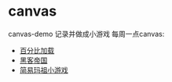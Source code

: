 # canvas
canvas-demo  记录并做成小游戏 
每周一点canvas:
* [百分比加载](https://zxtop.github.io/canvas/每周一点canvas/bfb-toll.html)
* [黑客帝国](https://zxtop.github.io/canvas/每周一点canvas/hkdg.html)
* [简易玛祖小游戏](https://zxtop.github.io/canvas/canva-mz.html)
